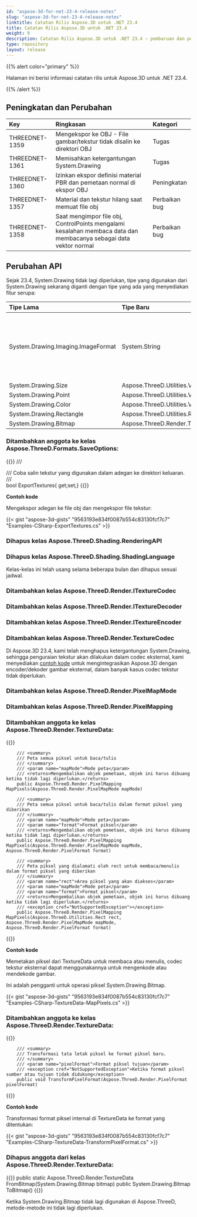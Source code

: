 ```yaml
---
id: "aspose-3d-for-net-23-4-release-notes"
slug: "aspose-3d-for-net-23-4-release-notes"
linktitle: Catatan Rilis Aspose.3D untuk .NET 23.4
title: Catatan Rilis Aspose.3D untuk .NET 23.4
weight: 9
description: Catatan Rilis Aspose.3D untuk .NET 23.4 – pembaruan dan perbaikan terbaru.
type: repository
layout: release
---
```


{{% alert color="primary" %}}

Halaman ini berisi informasi catatan rilis untuk Aspose.3D untuk .NET 23.4.

{{% /alert %}}
## **Peningkatan dan Perubahan**

|**Key**|**Ringkasan**|**Kategori**|
| :- | :- | :- |
| THREEDNET-1359 | Mengekspor ke OBJ - File gambar/tekstur tidak disalin ke direktori OBJ  | Tugas |
| THREEDNET-1361 | Memisahkan ketergantungan System.Drawing | Tugas |
| THREEDNET-1360 | Izinkan ekspor definisi material PBR dan pemetaan normal di ekspor OBJ | Peningkatan |
| THREEDNET-1357 | Material dan tekstur hilang saat memuat file obj | Perbaikan bug |
| THREEDNET-1358 | Saat mengimpor file obj, ControlPoints mengalami kesalahan membaca data dan membacanya sebagai data vektor normal | Perbaikan bug |


## Perubahan API ##


Sejak 23.4, System.Drawing tidak lagi diperlukan, tipe yang digunakan dari System.Drawing sekarang diganti dengan tipe yang ada yang menyediakan fitur serupa:

| **Tipe Lama** | **Tipe Baru**| **Deskripsi** |
| :- | :- | :- |
| System.Drawing.Imaging.ImageFormat | System.String | Menggunakan ekstensi nama file gambar untuk merepresentasikan format gambar, format gambar yang didukung didasarkan pada codec tekstur. |
| System.Drawing.Size | Aspose.ThreeD.Utilities.Vector2 |
| System.Drawing.Point | Aspose.ThreeD.Utilities.Vector2 |
| System.Drawing.Color | Aspose.ThreeD.Utilities.Vector3 |
| System.Drawing.Rectangle | Aspose.ThreeD.Utilities.Rect |
| System.Drawing.Bitmap | Aspose.ThreeD.Render.TextureData |



### Ditambahkan anggota ke kelas **Aspose.ThreeD.Formats.SaveOptions**:

{{<highlight csharp>}}
    /// <summary>
    /// Coba salin tekstur yang digunakan dalam adegan ke direktori keluaran. 
    /// </summary>
    bool ExportTextures{ get;set;}
{{</highlight>}}

**Contoh kode**

Mengekspor adegan ke file obj dan mengekspor file tekstur:

{{< gist "aspose-3d-gists" "9563193e834f0087b554c83130fcf7c7" "Examples-CSharp-ExportTextures.cs" >}}

### Dihapus kelas **Aspose.ThreeD.Shading.RenderingAPI**
### Dihapus kelas **Aspose.ThreeD.Shading.ShadingLanguage**

Kelas-kelas ini telah usang selama beberapa bulan dan dihapus sesuai jadwal.

### Ditambahkan kelas **Aspose.ThreeD.Render.ITextureCodec**
### Ditambahkan kelas **Aspose.ThreeD.Render.ITextureDecoder**
### Ditambahkan kelas **Aspose.ThreeD.Render.ITextureEncoder**
### Ditambahkan kelas **Aspose.ThreeD.Render.TextureCodec**

Di Aspose.3D 23.4, kami telah menghapus ketergantungan System.Drawing, sehingga penguraian tekstur akan dilakukan dalam codec eksternal, kami menyediakan [contoh kode](https://docs.aspose.com/3d/net/working-with-textures/) untuk mengintegrasikan Aspose.3D dengan encoder/dekoder gambar eksternal, dalam banyak kasus codec tekstur tidak diperlukan.


### Ditambahkan kelas **Aspose.ThreeD.Render.PixelMapMode**
### Ditambahkan kelas **Aspose.ThreeD.Render.PixelMapping**
### Ditambahkan anggota ke kelas **Aspose.ThreeD.Render.TextureData**:

{{<highlight csharp>}}

        /// <summary>
        /// Peta semua piksel untuk baca/tulis
        /// </summary>
        /// <param name="mapMode">Mode peta</param>
        /// <returns>Mengembalikan objek pemetaan, objek ini harus dibuang ketika tidak lagi diperlukan.</returns>
        public Aspose.ThreeD.Render.PixelMapping MapPixels(Aspose.ThreeD.Render.PixelMapMode mapMode)

        /// <summary>
        /// Peta semua piksel untuk baca/tulis dalam format piksel yang diberikan
        /// </summary>
        /// <param name="mapMode">Mode peta</param>
        /// <param name="format">Format piksel</param>
        /// <returns>Mengembalikan objek pemetaan, objek ini harus dibuang ketika tidak lagi diperlukan.</returns>
        public Aspose.ThreeD.Render.PixelMapping MapPixels(Aspose.ThreeD.Render.PixelMapMode mapMode, Aspose.ThreeD.Render.PixelFormat format)

        /// <summary>
        /// Peta piksel yang dialamati oleh rect untuk membaca/menulis dalam format piksel yang diberikan
        /// </summary>
        /// <param name="rect">Area piksel yang akan diakses</param>
        /// <param name="mapMode">Mode peta</param>
        /// <param name="format">Format piksel</param>
        /// <returns>Mengembalikan objek pemetaan, objek ini harus dibuang ketika tidak lagi diperlukan.</returns>
        /// <exception cref="NotSupportedException"></exception>
        public Aspose.ThreeD.Render.PixelMapping MapPixels(Aspose.ThreeD.Utilities.Rect rect, Aspose.ThreeD.Render.PixelMapMode mapMode, Aspose.ThreeD.Render.PixelFormat format)


{{</highlight>}}

**Contoh kode**

Memetakan piksel dari TextureData untuk membaca atau menulis, codec tekstur eksternal dapat menggunakannya untuk mengenkode atau mendekode gambar.

Ini adalah pengganti untuk operasi piksel System.Drawing.Bitmap.

{{< gist "aspose-3d-gists" "9563193e834f0087b554c83130fcf7c7" "Examples-CSharp-TextureData-MapPixels.cs" >}}

### Ditambahkan anggota ke kelas **Aspose.ThreeD.Render.TextureData**:

{{<highlight csharp>}}

        /// <summary>
        /// Transformasi tata letak piksel ke format piksel baru.
        /// </summary>
        /// <param name="pixelFormat">Format piksel tujuan</param>
        /// <exception cref="NotSupportedException">Ketika format piksel sumber atau tujuan tidak didukung</exception>
        public void TransformPixelFormat(Aspose.ThreeD.Render.PixelFormat pixelFormat)
{{</highlight>}}

**Contoh kode**

Transformasi format piksel internal di TextureData ke format yang ditentukan:

{{< gist "aspose-3d-gists" "9563193e834f0087b554c83130fcf7c7" "Examples-CSharp-TextureData-TransformPixelFormat.cs" >}}

### Dihapus anggota dari kelas **Aspose.ThreeD.Render.TextureData**:

{{<highlight csharp>}}
        public static Aspose.ThreeD.Render.TextureData FromBitmap(System.Drawing.Bitmap bitmap)
        public System.Drawing.Bitmap ToBitmap()
{{</highlight>}}

Ketika System.Drawing.Bitmap tidak lagi digunakan di Aspose.ThreeD, metode-metode ini tidak lagi diperlukan.